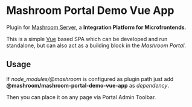 
# Mashroom Portal Demo Vue App

Plugin for [Mashroom Server](https://www.mashroom-server.com), a **Integration Platform for Microfrontends**.

This is a simple [Vue](https://vuejs.org) based SPA which can be developed and run standalone, but can also
act as a building block in the _Mashroom Portal_.

## Usage

If *node_modules/@mashroom* is configured as plugin path just add **@mashroom/mashroom-portal-demo-vue-app** as *dependency*.

Then you can place it on any page via Portal Admin Toolbar.
